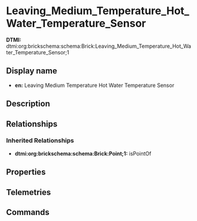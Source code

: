 # Leaving_Medium_Temperature_Hot_Water_Temperature_Sensor
**DTMI:** dtmi:org:brickschema:schema:Brick:Leaving_Medium_Temperature_Hot_Water_Temperature_Sensor;1
## Display name
- **en:** Leaving Medium Temperature Hot Water Temperature Sensor
## Description
## Relationships
### Inherited Relationships
* **dtmi:org:brickschema:schema:Brick:Point;1:** isPointOf
## Properties
## Telemetries
## Commands
